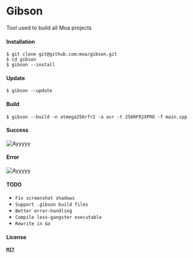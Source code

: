 # Gibson

Tool used to build all Moa projects

#### Installation

```Shell
$ git clone git@github.com:moa/gibson.git
$ cd gibson
$ gibson --install
```
#### Update

```Shell
$ gibson --update
```
#### Build

```Shell
$ gibson --build -n atmega256rfr2 -a avr -t 256RFR2XPRO -f main.cpp
```

#### Success

![Ayyyyy](https://raw.githubusercontent.com/moa/gibson/master/.gitassets/success.png)

#### Error

![Ayyyyy](https://raw.githubusercontent.com/moa/gibson/master/.gitassets/error.png)

#### TODO

  + `Fix screenshot shadows`
  + `Support .gibson build files`
  + `Better error-handling`
  + `Compile less-gangster executable`
  + `Rewrite in Go`

#### License

[**`MIT`**](LICENSE)
